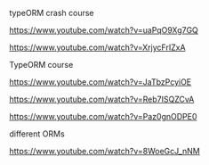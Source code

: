 

typeORM crash course

https://www.youtube.com/watch?v=uaPqO9Xg7GQ

https://www.youtube.com/watch?v=XrjycFrIZxA



TypeORM course

https://www.youtube.com/watch?v=JaTbzPcyiOE

https://www.youtube.com/watch?v=Reb7ISQZCvA

https://www.youtube.com/watch?v=Paz0gnODPE0





different ORMs

https://www.youtube.com/watch?v=8WoeGcJ_nNM



